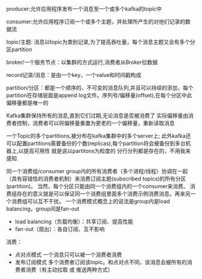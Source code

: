 producer:允许应用程序发布一个消息至一个或多个kafka的topic中

consumer:允许应用程序订阅一个或多个主题，并处理所产生的对他们记录的数据流

topic/主题: 消息以topic为类别记录,为了提高吞吐量，每个消息主题又会有多个分区partition

broker/一个服务节点：以集群的方式运行,消费者从Broker拉数据

record记录/消息：是由一个key，一个value和时间戳构成

partition/分区：都是一个顺序的、不可变的消息队列,并且可以持续的添加，每个partition在存储层面是append log文件。序列号/偏移量(offset),在每个分区中此偏移量都是唯一的

Kafka集群保持所有的消息,直到它们过期,无论消息是否被消费了
实际偏移量由消费者控制，消费者可以将偏移量重置为更老的一个偏移量，重新读取消息

一个Topic的多个partitions,被分布在kafka集群中的多个server上;
此外kafka还可以配置partitions需要备份的个数(replicas),每个partition将会被备份到多台机器上,以提高可用性
就是说以partitons为粒度的 分行分列都是存在的，不用我来感知

同一个消费组/consumer group内的所有消费者（多个进程/线程）协调在一起（具有容错性的消费者机制）来消费订阅主题(subscribed topics)的所有分区(partition)。
当然，每个分区只能由同一个消费组内的一个consumer来消费。
消费组存在的意义就是可以保证同一个消费组里面多个消费示例消费消息。再来另一个消费组可以互不干扰。
一个消费模式概念上的说法是group内是load balancing，group间是fan-out
- load balancing（负载均衡）：共享订阅、提高性能
- fan-out（扇出）：各自订阅、互不影响

消费：
- 点对点模式
一个消息只可以被一个消费者消费
- 发布订阅模式
多个消费者订阅该topic。和点对点不同，该消息会被所有的消费者消费（有主动拉取 或 推送两种方式）